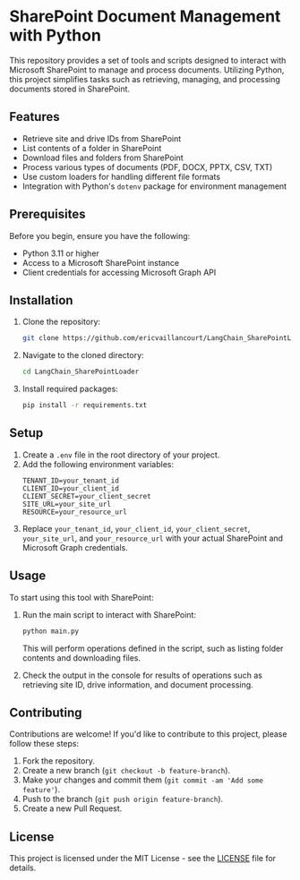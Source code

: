 # SharePoint Document Management with Python

This repository provides a set of tools and scripts designed to interact with Microsoft SharePoint to manage and process documents. Utilizing Python, this project simplifies tasks such as retrieving, managing, and processing documents stored in SharePoint.

## Features

- Retrieve site and drive IDs from SharePoint
- List contents of a folder in SharePoint
- Download files and folders from SharePoint
- Process various types of documents (PDF, DOCX, PPTX, CSV, TXT)
- Use custom loaders for handling different file formats
- Integration with Python's `dotenv` package for environment management

## Prerequisites

Before you begin, ensure you have the following:

- Python 3.11 or higher
- Access to a Microsoft SharePoint instance
- Client credentials for accessing Microsoft Graph API

## Installation

1. Clone the repository:
   ```bash
   git clone https://github.com/ericvaillancourt/LangChain_SharePointLoader
   ```
2. Navigate to the cloned directory:
   ```bash
   cd LangChain_SharePointLoader
   ```
3. Install required packages:
   ```bash
   pip install -r requirements.txt
   ```

## Setup

1. Create a `.env` file in the root directory of your project.
2. Add the following environment variables:
   ```
   TENANT_ID=your_tenant_id
   CLIENT_ID=your_client_id
   CLIENT_SECRET=your_client_secret
   SITE_URL=your_site_url
   RESOURCE=your_resource_url
   ```
3. Replace `your_tenant_id`, `your_client_id`, `your_client_secret`, `your_site_url`, and `your_resource_url` with your actual SharePoint and Microsoft Graph credentials.

## Usage

To start using this tool with SharePoint:

1. Run the main script to interact with SharePoint:
   ```bash
   python main.py
   ```
   This will perform operations defined in the script, such as listing folder contents and downloading files.

2. Check the output in the console for results of operations such as retrieving site ID, drive information, and document processing.

## Contributing

Contributions are welcome! If you'd like to contribute to this project, please follow these steps:

1. Fork the repository.
2. Create a new branch (`git checkout -b feature-branch`).
3. Make your changes and commit them (`git commit -am 'Add some feature'`).
4. Push to the branch (`git push origin feature-branch`).
5. Create a new Pull Request.

## License

This project is licensed under the MIT License - see the [LICENSE](LICENSE) file for details.
